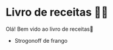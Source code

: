 # Livro de receitas :woman_cook:

Olá! Bem vido ao livro de receitas:book:

-  Strogonoff de frango
